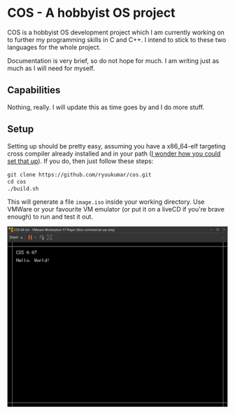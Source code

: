 # COS - A hobbyist OS project

COS is a hobbyist OS development project which I am currently working on to further my programming skills in C and C++. I intend to stick to these two languages for the whole project.

Documentation is very brief, so do not hope for much. I am writing just as much as I will need for myself.

## Capabilities

Nothing, really. I will update this as time goes by and I do more stuff.

## Setup

Setting up should be pretty easy, assuming you have a x86_64-elf targeting cross compiler already installed and in your path ([I wonder how you could set that up](https://github.com/ryuukumar/cross-compiler-compiler)). If you do, then just follow these steps:

```
git clone https://github.com/ryuukumar/cos.git
cd cos
./build.sh
```

This will generate a file `image.iso` inside your working directory. Use VMWare or your favourite VM emulator (or put it on a liveCD if you're brave enough) to run and test it out.

![An image of COS saying 'Hello, world!'](images/hello%20world.png)
